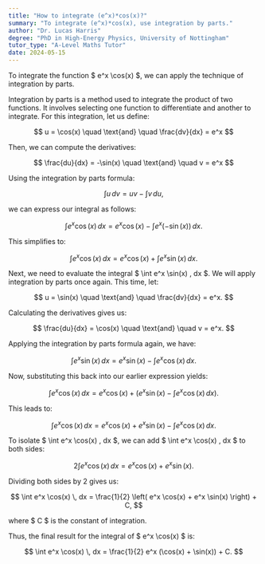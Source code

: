 ```yaml
---
title: "How to integrate (e^x)*cos(x)?"
summary: "To integrate (e^x)*cos(x), use integration by parts."
author: "Dr. Lucas Harris"
degree: "PhD in High-Energy Physics, University of Nottingham"
tutor_type: "A-Level Maths Tutor"
date: 2024-05-15
---
```


To integrate the function $ e^x \cos(x) $, we can apply the technique of integration by parts.

Integration by parts is a method used to integrate the product of two functions. It involves selecting one function to differentiate and another to integrate. For this integration, let us define:

$$
u = \cos(x) \quad \text{and} \quad \frac{dv}{dx} = e^x
$$

Then, we can compute the derivatives:

$$
\frac{du}{dx} = -\sin(x) \quad \text{and} \quad v = e^x
$$

Using the integration by parts formula:

$$
\int u \, dv = uv - \int v \, du,
$$

we can express our integral as follows:

$$
\int e^x \cos(x) \, dx = e^x \cos(x) - \int e^x (-\sin(x)) \, dx.
$$

This simplifies to:

$$
\int e^x \cos(x) \, dx = e^x \cos(x) + \int e^x \sin(x) \, dx.
$$

Next, we need to evaluate the integral $ \int e^x \sin(x) \, dx $. We will apply integration by parts once again. This time, let:

$$
u = \sin(x) \quad \text{and} \quad \frac{dv}{dx} = e^x.
$$

Calculating the derivatives gives us:

$$
\frac{du}{dx} = \cos(x) \quad \text{and} \quad v = e^x.
$$

Applying the integration by parts formula again, we have:

$$
\int e^x \sin(x) \, dx = e^x \sin(x) - \int e^x \cos(x) \, dx.
$$

Now, substituting this back into our earlier expression yields:

$$
\int e^x \cos(x) \, dx = e^x \cos(x) + \left( e^x \sin(x) - \int e^x \cos(x) \, dx \right).
$$

This leads to:

$$
\int e^x \cos(x) \, dx = e^x \cos(x) + e^x \sin(x) - \int e^x \cos(x) \, dx.
$$

To isolate $ \int e^x \cos(x) \, dx $, we can add $ \int e^x \cos(x) \, dx $ to both sides:

$$
2 \int e^x \cos(x) \, dx = e^x \cos(x) + e^x \sin(x).
$$

Dividing both sides by 2 gives us:

$$
\int e^x \cos(x) \, dx = \frac{1}{2} \left( e^x \cos(x) + e^x \sin(x) \right) + C,
$$

where $ C $ is the constant of integration.

Thus, the final result for the integral of $ e^x \cos(x) $ is:

$$
\int e^x \cos(x) \, dx = \frac{1}{2} e^x (\cos(x) + \sin(x)) + C.
$$
    